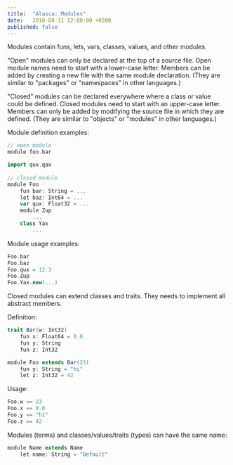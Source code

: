 ```yaml
---
title:  "Alasca: Modules"
date:   2018-08-31 12:00:00 +0200
published: false
---
```


Modules contain funs, lets, vars, classes, values, and other modules. 

"Open" modules can only be declared at the top of a source file.
Open module names need to start with a lower-case letter.
Members can be added by creating a new file with the same module declaration.
(They are similar to "packages" or "namespaces" in other languages.)

"Closed" modules can be declared everywhere where a class or value could be defined.
Closed modules need to start with an upper-case letter.
Members can only be added by modifying the source file in which they are defined.
(They are similar to "objects" or "modules" in other languages.)

Module definition examples:
    
```scala
// open module
module foo.bar 

import qux.qax
        
// closed module
module Foo
	fun bar: String = ...
	let baz: Int64 = ...
	var qux: Float32 = ...
	module Zup
		...
	class Yax
		...
```

Module usage examples:

```scala
Foo.bar
Foo.baz
Foo.qux = 12.3
Foo.Zup
Foo.Yax.new(...)
```

Closed modules can extend classes and traits. They needs to implement all abstract members.

Definition:

```scala
trait Bar(w: Int32)
	fun x: Float64 = 0.0
	fun y: String
	fun z: Int32

module Foo extends Bar(23)
	fun y: String = "hi"
	let z: Int32 = 42
```

Usage:

```scala
Foo.w == 23
Foo.x == 0.0
Foo.y == "hi"
Foo.z == 42
```

Modules (terms) and classes/values/traits (types) can have the same name:

```scala
module Name extends Name
	let name: String = "Default"
```
